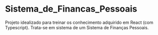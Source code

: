 # Sistema_de_Financas_Pessoais
Projeto idealizado para treinar os conhecimento adquirido em React (com Typescript). Trata-se em sistema de um Sistema de Finanças Pessoais.
